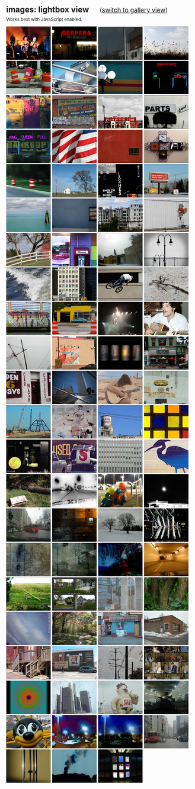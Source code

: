 <link href="/css/featherlight.min.css" type="text/css" rel="stylesheet" />
<link href="/css/featherlight.gallery.min.css" type="text/css" rel="stylesheet" />
<script src="/js/jquery-3.6.0.min.js"></script>
<script src="/js/jquery.detect_swipe.js"></script>
<script>document.title="𝗯𝘂𝗹𝗹𝘁𝗼𝘄𝗻.𝟮𝟬𝟮𝟮 | images: lightbox"</script>
<h2>images: lightbox view  <span style="font-size:.8em;margin-left:24px;font-weight:400;"> (<a href="/images/">switch to gallery view</a>) </span></h2>
<p style="margin-top:-12px;font-size:.85em;">Works best with JavaScript enabled.</p>
<div class="gallery-container">
	<a class="gallery" href="/images/gweneve.png"><img alt="gweneve" src="/images/thumbs/thumb_gweneve.jpg"></a>
	<a class="gallery" href="/images/beepers.png"><img alt="beepers" src="/images/thumbs/thumb_beepers.jpg"></a>
	<a class="gallery" href="/images/scenes_in_a_window.png"><img alt="scenes_in_a_window" src="/images/thumbs/thumb_scenes_in_a_window.jpg"></a>
	<a class="gallery" href="/images/skyform_112.png"><img alt="skyform_112" src="/images/thumbs/thumb_skyform_112.jpg"></a>
	<a class="gallery" href="/images/tipsy.png"><img alt="tipsy" src="/images/thumbs/thumb_tipsy.jpg"></a>
	<a class="gallery" href="/images/windy_remix.png"><img alt="windy_remix" src="/images/thumbs/thumb_windy_remix.jpg"></a>
	<a class="gallery" href="/images/pub(lic).png"><img alt="pub(lic)" src="/images/thumbs/thumb_pub(lic).jpg"></a>
	<a class="gallery" href="/images/smokers.png"><img alt="smokers" src="/images/thumbs/thumb_smokers.jpg"></a>
	<a class="gallery" href="/images/techniwonder.png"><img alt="techniwonder" src="/images/thumbs/thumb_techniwonder.jpg"></a>
	<a class="gallery" href="/images/wolf_creek.png"><img alt="wolf_creek" src="/images/thumbs/thumb_wolf_creek.jpg"></a>
	<a class="gallery" href="/images/joes_playtime.png"><img alt="joes_playtime" src="/images/thumbs/thumb_joes_playtime.jpg"></a>
	<a class="gallery" href="/images/cheap.png"><img alt="cheap" src="/images/thumbs/thumb_cheap.jpg"></a>
	<a class="gallery" href="/images/in_the_red.png"><img alt="in_the_red" src="/images/thumbs/thumb_in_the_red.jpg"></a>
	<a class="gallery" href="/images/symbolic_winds.jpg"><img alt="symbolic_winds" src="/images/thumbs/thumb_symbolic_winds.jpg"></a>
	<a class="gallery" href="/images/air.jpg"><img alt="air" src="/images/thumbs/thumb_air.jpg"></a>
	<a class="gallery" href="/images/playtime2.jpg"><img alt="playtime2" src="/images/thumbs/thumb_playtime2.jpg"></a>
	<a class="gallery" href="/images/road-dreams.png"><img alt="dreams" src="/images/thumbs/thumb_road-dreams.jpg"></a>
	<a class="gallery" href="/images/little_white_house.png"><img alt="little_white_house" src="/images/thumbs/thumb_little_white_house.jpg"></a>
	<a class="gallery" href="/images/lashes.png"><img alt="lashes" src="/images/thumbs/thumb_lashes.jpg"></a>
	<a class="gallery" href="/images/alcoholics_for_christ.png"><img alt="alcoholics_for_christ" src="/images/thumbs/thumb_alcoholics_for_christ.jpg"></a>
	<a class="gallery" href="/images/bluegreen_forever.png"><img alt="bluegreen_forever" src="/images/thumbs/thumb_bluegreen_forever.jpg"></a>
	<a class="gallery" href="/images/in_the_blues.png"><img alt="in_the_blues" src="/images/thumbs/thumb_in_the_blues.jpg"></a>
	<a class="gallery" href="/images/zombe.png"><img alt="zombe" src="/images/thumbs/thumb_zombe.jpg"></a>
	<a class="gallery" href="/images/larry.png"><img alt="larry" src="/images/thumbs/thumb_larry.jpg"></a>
	<a class="gallery" href="/images/that_barn_on_indianwood_2.jpg"><img alt="that_barn_on_indianwood_2" src="/images/thumbs/thumb_that_barn_on_indianwood_2.jpg"></a>
	<a class="gallery" href="/images/third_street.png"><img alt="third_street" src="/images/thumbs/thumb_third_street.png"></a>
	<a class="gallery" href="/images/always_seeking.png"><img alt="always_seeking" src="/images/thumbs/thumb_always_seeking.png"></a>
	<a class="gallery" href="/images/skyform_61.png"><img alt="skyform_61" src="/images/thumbs/thumb_skyform_61.png"></a>
	<a class="gallery" href="/images/wake.jpg"><img alt="wake" src="/images/thumbs/thumb_wake.jpg"></a>
	<a class="gallery" href="/images/rikrik.jpg"><img alt="rikrik" src="/images/thumbs/thumb_rikrik.jpg"></a>
	<a class="gallery" href="/images/offroad_2.jpg"><img alt="offroad_2" src="/images/thumbs/thumb_offroad_2.jpg"></a>
	<a class="gallery" href="/images/forgotten_coast.jpg"><img alt="forgotten_coast" src="/images/thumbs/thumb_forgotten_coast.jpg"></a>
	<a class="gallery" href="/images/at_the_crossing.jpg"><img alt="at_the_crossing" src="/images/thumbs/thumb_at_the_crossing.jpg"></a>
	<a class="gallery" href="/images/21355.jpg"><img alt="21355" src="/images/thumbs/thumb_21355.jpg"></a>
	<a class="gallery" href="/images/pink.jpg"><img alt="pink" src="/images/thumbs/thumb_pink.jpg"></a>
	<a class="gallery" href="/images/this-guy.png"><img alt="this-guy" src="/images/thumbs/thumb_this-guy.png"></a>
	<a class="gallery" href="/images/skyform_38.jpg"><img alt="skyform_38" src="/images/thumbs/thumb_skyform_38.jpg"></a>
	<a class="gallery" href="/images/change_your_chicken.jpg"><img alt="change_your_chicken" src="/images/thumbs/thumb_change_your_chicken.jpg"></a>
	<a class="gallery" href="/images/playing-with-bottles.jpg"><img alt="playing-with-bottles" src="/images/thumbs/thumb_playing-with-bottles.jpg"></a>
	<a class="gallery" href="/images/red_scooter.jpg"><img alt="red_scooter" src="/images/thumbs/thumb_red_scooter.jpg"></a>
	<a class="gallery" href="/images/12199.jpg"><img alt="12199" src="/images/thumbs/thumb_12199.jpg"></a>
	<a class="gallery" href="/images/upthere.jpg"><img alt="upthere" src="/images/thumbs/thumb_upthere.jpg"></a>
	<a class="gallery" href="/images/mbjoe.jpg"><img alt="mbjoe" src="/images/thumbs/thumb_mbjoe.jpg"></a>
	<a class="gallery" href="/images/the_turkey_grill.jpg"><img alt="the_turkey_grill" src="/images/thumbs/thumb_the_turkey_grill.png"></a>
	<a class="gallery" href="/images/into_the_form.jpg"><img alt="into_the_form" src="/images/thumbs/thumb_into_the_form.png"></a>
	<a class="gallery" href="/images/urban_dream.jpg"><img alt="urban_dream" src="/images/thumbs/thumb_urban_dream.jpg"></a>
	<a class="gallery" href="/images/skyform_142.jpg"><img alt="skyform_142" src="/images/thumbs/thumb_skyform_142.png"></a>
	<a class="gallery" href="/images/textures.png"><img alt="textures" src="/images/thumbs/thumb_textures.jpg"></a>
	<a class="gallery" href="/images/041799.gif"><img alt="041799" src="/images/thumbs/thumb_041799.jpg"></a>
	<a class="gallery" href="/images/tackysale.jpg"><img alt="tackysale" src="/images/thumbs/thumb_tackysale.jpg"></a>
	<a class="gallery" href="/images/windowall.jpg"><img alt="windowall" src="/images/thumbs/thumb_windowall.jpg"></a>
	<a class="gallery" href="/images/pawpaw.jpg"><img alt="pawpaw" src="/images/thumbs/thumb_pawpaw.jpg"></a>
	<a class="gallery" href="/images/tarnished.jpg"><img alt="tarnished" src="/images/thumbs/thumb_tarnished.jpg"></a>
	<a class="gallery" href="/images/converge.jpg"><img alt="converge" src="/images/thumbs/thumb_converge.jpg"></a>
	<a class="gallery" href="/images/balloons.jpg"><img alt="balloons" src="/images/thumbs/thumb_balloons.jpg"></a>
	<a class="gallery" href="/images/firstfull.jpg"><img alt="firstfull" src="/images/thumbs/thumb_firstfull.jpg"></a>
	<a class="gallery" href="/images/michiganave.jpg"><img alt="michiganave" src="/images/thumbs/thumb_michiganave.jpg"></a>
	<a class="gallery" href="/images/firewall.jpg"><img alt="firewall" src="/images/thumbs/thumb_firewall.jpg"></a>
	<a class="gallery" href="/images/isoduo.jpg"><img alt="isoduo" src="/images/thumbs/thumb_isoduo.jpg"></a>
	<a class="gallery" href="/images/escalator.jpg"><img alt="escalator" src="/images/thumbs/thumb_escalator.jpg"></a>
	<a class="gallery" href="/images/turalia.jpg"><img alt="turalia" src="/images/thumbs/thumb_turalia.jpg"></a>
	<a class="gallery" href="/images/inothing.jpg"><img alt="inothing" src="/images/thumbs/thumb_inothing.jpg"></a>
	<a class="gallery" href="/images/implode.jpg"><img alt="implode" src="/images/thumbs/thumb_implode.jpg"></a>
	<a class="gallery" href="/images/tunnel.jpg"><img alt="tunnel" src="/images/thumbs/thumb_tunnel.jpg"></a>
	<a class="gallery" href="/images/fenceless.jpg"><img alt="fenceless" src="/images/thumbs/thumb_fenceless.jpg"></a>
	<a class="gallery" href="/images/odd.jpg"><img alt="odd" src="/images/thumbs/thumb_odd.jpg"></a>
	<a class="gallery" href="/images/plastic_tomorrow.jpg"><img alt="plastic_tomorrow" src="/images/thumbs/thumb_plastic_tomorrow.jpg"></a>
	<a class="gallery" href="/images/tritrunk.jpg"><img alt="tritrunk" src="/images/thumbs/thumb_tritrunk.jpg"></a>
	<a class="gallery" href="/images/pencam1.jpg"><img alt="pencam1" src="/images/thumbs/thumb_pencam1.jpg"></a>
	<a class="gallery" href="/images/awalk.jpg"><img alt="awalk" src="/images/thumbs/thumb_awalk.jpg"></a>
	<a class="gallery" href="/images/bittersweet.jpg"><img alt="bittersweet" src="/images/thumbs/thumb_bittersweet.jpg"></a>
	<a class="gallery" href="/images/holy_temple.jpg"><img alt="holy_temple" src="/images/thumbs/thumb_holy_temple.jpg"></a>
	<a class="gallery" href="/images/porches.jpg"><img alt="porches" src="/images/thumbs/thumb_porches.jpg"></a>
	<a class="gallery" href="/images/retrowall.jpg"><img alt="retrowall" src="/images/thumbs/thumb_retrowall.jpg"></a>
	<a class="gallery" href="/images/wiredsky.jpg"><img alt="wiredsky" src="/images/thumbs/thumb_wiredsky.jpg"></a>
	<a class="gallery" href="/images/artnight.jpg"><img alt="artnight" src="/images/thumbs/thumb_artnight.jpg"></a>
	<a class="gallery" href="/images/focus.jpg"><img alt="focus" src="/images/thumbs/thumb_focus.jpg"></a>
	<a class="gallery" href="/images/little_skyline.jpg"><img alt="little_skyline" src="/images/thumbs/thumb_little_skyline.jpg"></a>
	<a class="gallery" href="/images/saleguy.jpg"><img alt="saleguy" src="/images/thumbs/thumb_saleguy.jpg"></a>
	<a class="gallery" href="/images/wrapit.jpg"><img alt="wrapit" src="/images/thumbs/thumb_wrapit.jpg"></a>
	<a class="gallery" href="/images/beebee.jpg"><img alt="beebee" src="/images/thumbs/thumb_beebee.jpg"></a>
	<a class="gallery" href="/images/burst.jpg"><img alt="burst" src="/images/thumbs/thumb_burst.jpg"></a>
	<a class="gallery" href="/images/burst2.jpg"><img alt="burst2" src="/images/thumbs/thumb_burst2.jpg"></a>
	<a class="gallery" href="/images/canyon.jpg"><img alt="canyon" src="/images/thumbs/thumb_canyon.jpg"></a>
	<a class="gallery" href="/images/chimes1.jpg"><img alt="chimes1" src="/images/thumbs/thumb_chimes1.jpg"></a>
	<a class="gallery" href="/images/impendium.jpg"><img alt="impendium" src="/images/thumbs/thumb_impendium.jpg"></a>
	<a class="gallery" href="/images/windows.jpg"><img alt="windows" src="/images/thumbs/thumb_windows.jpg"></a>
</div>
<script src="/js/featherlight.min.js" type="text/javascript" charset="utf-8"></script>
<script src="/js/featherlight.gallery.min.js" type="text/javascript" charset="utf-8"></script>

<script>
	$(document).ready(function(){
		$('.gallery').featherlightGallery({
			gallery: {
				fadeIn: 300,
				fadeOut: 300
			},
			openSpeed:    300,
			closeSpeed:   300
		});
	});
</script>
	